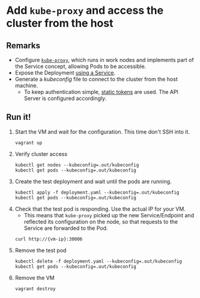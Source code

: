 # Add `kube-proxy` and access the cluster from the host

## Remarks 

- Configure [`kube-proxy`](https://kubernetes.io/docs/concepts/overview/components/#kube-proxy), which runs in work nodes and implements part of the Service concept, allowing Pods to be accessible.
- Expose the Deployment [using a Service](deployment.yaml). 
- Generate a *kubeconfig* file to connect to the cluster from the host machine.
  - To keep authentication simple, [static tokens](https://kubernetes.io/docs/reference/access-authn-authz/authentication/#static-token-file) are used. The API Server is configured accordingly.

## Run it!

1. Start the VM and wait for the configuration. This time don't SSH into it.
    ```
    vagrant up
    ```
1. Verify cluster access
    ```
    kubectl get nodes --kubeconfig=.out/kubeconfig
    kubectl get pods --kubeconfig=.out/kubeconfig
    ```
1. Create the test deployment and wait until the pods are running.
    ```
    kubectl apply -f deployment.yaml --kubeconfig=.out/kubeconfig
    kubectl get pods --kubeconfig=.out/kubeconfig
    ```
1. Check that the test pod is responding. Use the actual IP for your VM.
    - This means that `kube-proxy` picked up the new Service/Endpoint and reflected its configuration on the node, so that requests to the Service are forwarded to the Pod.
    ```
    curl http://{vm-ip}:30006
    ```
1. Remove the test pod
    ```
    kubectl delete -f deployment.yaml --kubeconfig=.out/kubeconfig
    kubectl get pods --kubeconfig=.out/kubeconfig
    ```
1. Remove the VM
    ```
    vagrant destroy
    ```